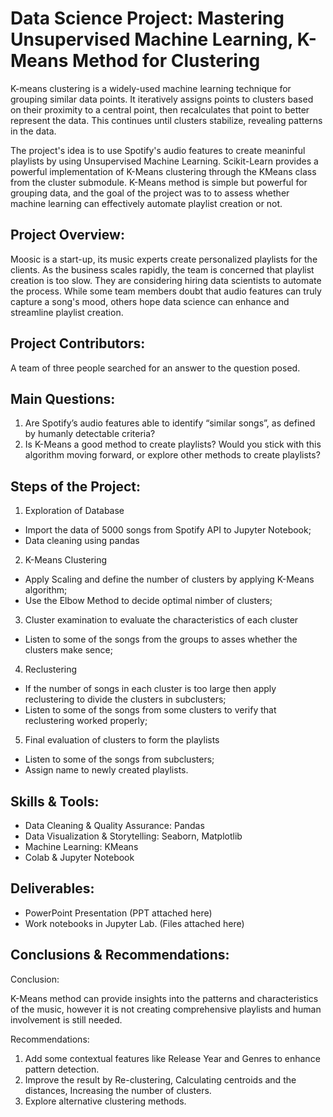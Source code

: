 # Data Science Project: Mastering Unsupervised Machine Learning, K-Means Method for Clustering 

K-means clustering is a widely-used machine learning technique for grouping similar data points. It iteratively assigns points to clusters based on their proximity to a central point, then recalculates that point to better represent the data. This continues until clusters stabilize, revealing patterns in the data.

The project's idea is to use Spotify's audio features to create meaninful playlists by using Unsupervised Machine Learning. Scikit-Learn provides a powerful implementation of K-Means clustering through the KMeans class from the cluster submodule. K-Means method is simple but powerful for grouping data, and the goal of the project was to to assess whether machine learning can effectively automate playlist creation or not.

## Project Overview:

Moosic is a start-up, its music experts create personalized playlists for the clients. As the business scales rapidly, the team is concerned that playlist creation is too slow. They are considering hiring data scientists to automate the process. While some team members doubt that audio features can truly capture a song's mood, others hope data science can enhance and streamline playlist creation. 

## Project Contributors:

A team of three people searched for an answer to the question posed.

## Main Questions:
1. Are Spotify’s audio features able to identify “similar songs”, as defined by humanly detectable criteria? 
2. Is K-Means a good method to create playlists? Would you stick with this algorithm moving forward, or explore other methods to create playlists?

## Steps of the Project:

1. Exploration of Database
- Import the data of 5000 songs from Spotify API to Jupyter Notebook;
- Data cleaning using pandas
2. K-Means Clustering
- Apply Scaling and define the number of clusters by applying K-Means algorithm;
- Use the Elbow Method to decide optimal nimber of clusters;
3. Cluster examination to evaluate the characteristics of each cluster
- Listen to some of the songs from the groups to asses whether the clusters make sence;
4. Reclustering
- If the number of songs in each cluster is too large then apply reclustering to divide the clusters in subclusters;
- Listen to some of the songs from some clusters to verify that reclustering worked properly;
5. Final evaluation of clusters to form the playlists
- Listen to some of the songs from subclusters;
- Assign name to newly created playlists.

## Skills & Tools:

- Data Cleaning & Quality Assurance: Pandas
- Data Visualization & Storytelling: Seaborn, Matplotlib
- Machine Learning: KMeans
- Colab & Jupyter Notebook

## Deliverables:

- PowerPoint Presentation (PPT attached here)
- Work notebooks in Jupyter Lab. (Files attached here)

## Conclusions & Recommendations:

Conclusion:

K-Means method can provide insights into the patterns and characteristics of the music, however it is not creating comprehensive playlists and human involvement is still needed.

Recommendations:

1. Add some contextual features like Release Year and Genres to enhance pattern detection.
2. Improve the result by Re-clustering, Calculating centroids and the distances, Increasing the number of clusters.
3. Explore alternative clustering methods.


